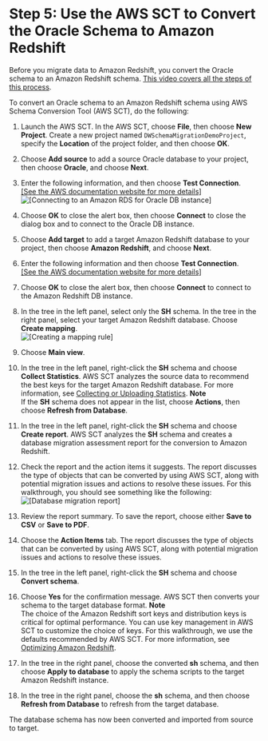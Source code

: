# Step 5: Use the AWS SCT to Convert the Oracle Schema to Amazon Redshift<a name="chap-rdsoracle2redshift.steps.convertschema"></a>

Before you migrate data to Amazon Redshift, you convert the Oracle schema to an Amazon Redshift schema\. [This video covers all the steps of this process](https://youtu.be/ZK7J74VJT04)\.

To convert an Oracle schema to an Amazon Redshift schema using AWS Schema Conversion Tool \(AWS SCT\), do the following:

1. Launch the AWS SCT\. In the AWS SCT, choose **File**, then choose **New Project**\. Create a new project named `DWSchemaMigrationDemoProject`, specify the **Location** of the project folder, and then choose **OK**\.

1. Choose **Add source** to add a source Oracle database to your project, then choose **Oracle**, and choose **Next**\.

1. Enter the following information, and then choose **Test Connection**\.    
[\[See the AWS documentation website for more details\]](http://docs.aws.amazon.com/dms/latest/sbs/chap-rdsoracle2redshift.steps.convertschema.html)  
![\[Connecting to an Amazon RDS for Oracle DB instance\]](http://docs.aws.amazon.com/dms/latest/sbs/images/sbs-rdsor2redshift11.png)

1. Choose **OK** to close the alert box, then choose **Connect** to close the dialog box and to connect to the Oracle DB instance\.

1. Choose **Add target** to add a target Amazon Redshift database to your project, then choose **Amazon Redshift**, and choose **Next**\.

1. Enter the following information and then choose **Test Connection**\.    
[\[See the AWS documentation website for more details\]](http://docs.aws.amazon.com/dms/latest/sbs/chap-rdsoracle2redshift.steps.convertschema.html)

1. Choose **OK** to close the alert box, then choose **Connect** to connect to the Amazon Redshift DB instance\.

1. In the tree in the left panel, select only the **SH** schema\. In the tree in the right panel, select your target Amazon Redshift database\. Choose **Create mapping**\.  
![\[Creating a mapping rule\]](http://docs.aws.amazon.com/dms/latest/sbs/images/sbs-rdsor2redshift12.png)

1. Choose **Main view**\.

1. In the tree in the left panel, right\-click the **SH** schema and choose **Collect Statistics**\. AWS SCT analyzes the source data to recommend the best keys for the target Amazon Redshift database\. For more information, see [Collecting or Uploading Statistics](https://docs.aws.amazon.com/SchemaConversionTool/latest/userguide/CHAP_Converting.DW.html#CHAP_Converting.DW.Statistics)\.
**Note**  
If the **SH** schema does not appear in the list, choose **Actions**, then choose **Refresh from Database**\.

1. In the tree in the left panel, right\-click the **SH** schema and choose **Create report**\. AWS SCT analyzes the **SH** schema and creates a database migration assessment report for the conversion to Amazon Redshift\.

1. Check the report and the action items it suggests\. The report discusses the type of objects that can be converted by using AWS SCT, along with potential migration issues and actions to resolve these issues\. For this walkthrough, you should see something like the following:  
![\[Database migration report\]](http://docs.aws.amazon.com/dms/latest/sbs/images/sbs-rdsor2redshift13.png)

1. Review the report summary\. To save the report, choose either **Save to CSV** or **Save to PDF**\.

1. Choose the **Action Items** tab\. The report discusses the type of objects that can be converted by using AWS SCT, along with potential migration issues and actions to resolve these issues\.

1. In the tree in the left panel, right\-click the **SH** schema and choose **Convert schema**\.

1. Choose **Yes** for the confirmation message\. AWS SCT then converts your schema to the target database format\.
**Note**  
The choice of the Amazon Redshift sort keys and distribution keys is critical for optimal performance\. You can use key management in AWS SCT to customize the choice of keys\. For this walkthrough, we use the defaults recommended by AWS SCT\. For more information, see [Optimizing Amazon Redshift](https://docs.aws.amazon.com/SchemaConversionTool/latest/userguide/CHAP_Converting.DW.RedshiftOpt.html)\.

1. In the tree in the right panel, choose the converted **sh** schema, and then choose **Apply to database** to apply the schema scripts to the target Amazon Redshift instance\.

1. In the tree in the right panel, choose the **sh** schema, and then choose **Refresh from Database** to refresh from the target database\.

The database schema has now been converted and imported from source to target\.